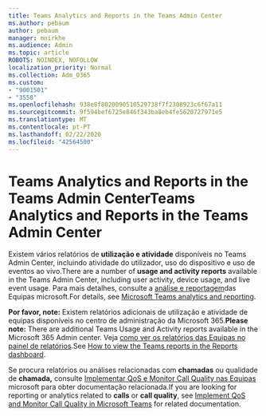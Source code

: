 ```yaml
---
title: Teams Analytics and Reports in the Teams Admin Center
ms.author: pebaum
author: pebaum
manager: mnirkhe
ms.audience: Admin
ms.topic: article
ROBOTS: NOINDEX, NOFOLLOW
localization_priority: Normal
ms.collection: Adm_O365
ms.custom:
- "9001501"
- "3558"
ms.openlocfilehash: 938e8f8020090510529738f7f2308923c6f67a11
ms.sourcegitcommit: 9f594bef6725e846f343ba8eb4fe5620727971e5
ms.translationtype: MT
ms.contentlocale: pt-PT
ms.lasthandoff: 02/22/2020
ms.locfileid: "42564500"
---
```

# <a name="teams-analytics-and-reports-in-the-teams-admin-center"></a><span data-ttu-id="cc20b-102">Teams Analytics and Reports in the Teams Admin Center</span><span class="sxs-lookup"><span data-stu-id="cc20b-102">Teams Analytics and Reports in the Teams Admin Center</span></span>

<span data-ttu-id="cc20b-103">Existem vários relatórios de **utilização e atividade** disponíveis no Teams Admin Center, incluindo atividade do utilizador, uso do dispositivo e uso de eventos ao vivo.</span><span class="sxs-lookup"><span data-stu-id="cc20b-103">There are a number of **usage and activity reports** available in the Teams Admin Center, including user activity, device usage, and live event usage.</span></span> <span data-ttu-id="cc20b-104">Para mais detalhes, consulte a [análise e reportagem](https://docs.microsoft.com/microsoftteams/teams-analytics-and-reports/teams-reporting-reference)das Equipas microsoft.</span><span class="sxs-lookup"><span data-stu-id="cc20b-104">For details, see [Microsoft Teams analytics and reporting](https://docs.microsoft.com/microsoftteams/teams-analytics-and-reports/teams-reporting-reference).</span></span>

<span data-ttu-id="cc20b-105">**Por favor, note:** Existem relatórios adicionais de utilização e atividade de equipas disponíveis no centro de administração da Microsoft 365.</span><span class="sxs-lookup"><span data-stu-id="cc20b-105">**Please note:** There are additional Teams Usage and Activity reports available in the Microsoft 365 Admin center.</span></span> <span data-ttu-id="cc20b-106">Veja [como ver os relatórios das Equipas no painel de relatórios](https://docs.microsoft.com/microsoftteams/teams-activity-reports#how-to-view-the-teams-reports-in-the-reports-dashboard).</span><span class="sxs-lookup"><span data-stu-id="cc20b-106">See [How to view the Teams reports in the Reports dashboard](https://docs.microsoft.com/microsoftteams/teams-activity-reports#how-to-view-the-teams-reports-in-the-reports-dashboard).</span></span>

<span data-ttu-id="cc20b-107">Se procura relatórios ou análises relacionadas com **chamadas** ou qualidade de **chamada,** consulte [Implementar QoS e Monitor Call Quality nas Equipas](https://docs.microsoft.com/microsoftteams/monitor-call-quality-qos) microsoft para obter documentação relacionada.</span><span class="sxs-lookup"><span data-stu-id="cc20b-107">If you are looking for reporting or analytics related to **calls** or **call quality**, see [Implement QoS and Monitor Call Quality in Microsoft Teams](https://docs.microsoft.com/microsoftteams/monitor-call-quality-qos) for related documentation.</span></span>

